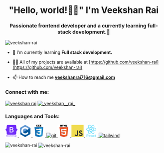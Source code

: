 <h1 align="center">"Hello, world!👋🏻" I'm Veekshan Rai</h1>
<h3 align="center">Passionate frontend developer and a currently learning full-stack development.🚀</h3>

<p align="left"> <img src="https://komarev.com/ghpvc/?username=veekshan-rai&label=Profile%20views&color=0e75b6&style=flat" alt="veekshan-rai" /> </p>

- 🌱 I’m currently learning **Full stack development.**

- 👨‍💻 All of my projects are available at [https://github.com/veekshan-rai](https://github.com/veekshan-rai)

- 📫 How to reach me **veekshanrai716@gmail.com**

<h3 align="left">Connect with me:</h3>
<p align="left">
<a href="https://linkedin.com/in/veekshan rai" target="blank"><img align="center" src="https://raw.githubusercontent.com/rahuldkjain/github-profile-readme-generator/master/src/images/icons/Social/linked-in-alt.svg" alt="veekshan rai" height="30" width="40" /></a>
<a href="https://instagram.com/_veekshan__rai_" target="blank"><img align="center" src="https://raw.githubusercontent.com/rahuldkjain/github-profile-readme-generator/master/src/images/icons/Social/instagram.svg" alt="_veekshan__rai_" height="30" width="40" /></a>
</p>

<h3 align="left">Languages and Tools:</h3>
<p align="left"> <a href="https://getbootstrap.com" target="_blank" rel="noreferrer"> <img src="https://raw.githubusercontent.com/devicons/devicon/master/icons/bootstrap/bootstrap-plain-wordmark.svg" alt="bootstrap" width="40" height="40"/> </a> <a href="https://www.cprogramming.com/" target="_blank" rel="noreferrer"> <img src="https://raw.githubusercontent.com/devicons/devicon/master/icons/c/c-original.svg" alt="c" width="40" height="40"/> </a> <a href="https://www.w3schools.com/css/" target="_blank" rel="noreferrer"> <img src="https://raw.githubusercontent.com/devicons/devicon/master/icons/css3/css3-original-wordmark.svg" alt="css3" width="40" height="40"/> </a> <a href="https://git-scm.com/" target="_blank" rel="noreferrer"> <img src="https://www.vectorlogo.zone/logos/git-scm/git-scm-icon.svg" alt="git" width="40" height="40"/> </a> <a href="https://www.w3.org/html/" target="_blank" rel="noreferrer"> <img src="https://raw.githubusercontent.com/devicons/devicon/master/icons/html5/html5-original-wordmark.svg" alt="html5" width="40" height="40"/> </a> <a href="https://developer.mozilla.org/en-US/docs/Web/JavaScript" target="_blank" rel="noreferrer"> <img src="https://raw.githubusercontent.com/devicons/devicon/master/icons/javascript/javascript-original.svg" alt="javascript" width="40" height="40"/> </a> <a href="https://reactjs.org/" target="_blank" rel="noreferrer"> <img src="https://raw.githubusercontent.com/devicons/devicon/master/icons/react/react-original-wordmark.svg" alt="react" width="40" height="40"/> </a> <a href="https://tailwindcss.com/" target="_blank" rel="noreferrer"> <img src="https://www.vectorlogo.zone/logos/tailwindcss/tailwindcss-icon.svg" alt="tailwind" width="40" height="40"/> </a> </p>

<p><img align="left" src="https://github-readme-stats.vercel.app/api/top-langs?username=veekshan-rai&show_icons=true&locale=en&layout=compact" alt="veekshan-rai" /></p>

<p>&nbsp;<img align="center" src="https://github-readme-stats.vercel.app/api?username=veekshan-rai&show_icons=true&locale=en" alt="veekshan-rai" /></p>

